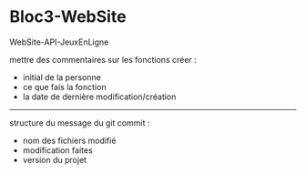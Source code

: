 # Bloc3-WebSite

WebSite-API-JeuxEnLigne

mettre des commentaires sur les fonctions créer :

- initial de la personne
- ce que fais la fonction
- la date de dernière modification/création

---

structure du message du git commit :

- nom des fichiers modifié
- modification faites
- version du projet
